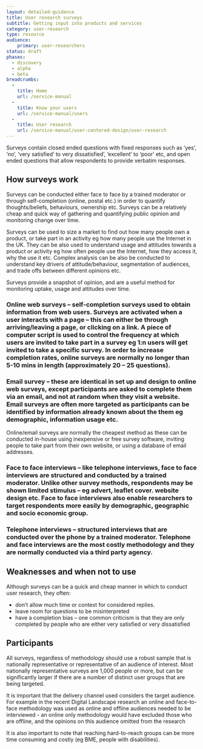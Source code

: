 ```yaml
---
layout: detailed-guidance
title: User research surveys
subtitle: Getting input into products and services
category: user-research
type: resource
audience:
    primary: user-researchers
status: draft
phases:
  - discovery
  - alpha
  - beta
breadcrumbs:
  -
    title: Home
    url: /service-manual
  -
    title: Know your users
    url: /service-manual/users
  -
    title: User research
    url: /service-manual/user-centered-design/user-research
---
```


Surveys contain closed ended questions with fixed responses such as ‘yes’, ‘no’, ‘very satisfied’ to very dissatisfied’, ‘excellent’ to ‘poor’ etc, and open ended questions that allow respondents to provide verbatim responses.

## How surveys work

Surveys can be conducted either face to face by a trained moderator or through self-completion (online, postal etc.) in order to quantify thoughts/beliefs, behaviours, ownership etc. Surveys can be a relatively cheap and quick way of gathering and quantifying public opinion and monitoring change over time.

Surveys can be used to size a market to find out how many people own a product, or take part in an activity eg how many people use the Internet in the UK. They can be also used to understand usage and attitudes towards a product or activity eg how often people use the Internet, how they access it, why the use it etc. Complex analysis can be also be conducted to understand key drivers of attitude/behaviour, segmentation of audiences, and trade offs between different opinions etc.

Surveys provide a snapshot of opinion, and are a useful method for monitoring uptake, usage and attitudes over time.

### Online web surveys – self-completion surveys used to obtain information from web users. Surveys are activated when a user interacts with a page – this can either be through arriving/leaving a page, or clicking on a link. A piece of computer script is used to control the frequency at which users are invited to take part in a survey eg 1:n users will get invited to take a specific survey. In order to increase completion rates, online surveys are normally no longer than 5-10 mins in length (approximately 20 – 25 questions).

### Email survey – these are identical in set up and design to online web surveys, except participants are asked to complete them via an email, and not at random when they visit a website. Email surveys are often more targeted as participants can be identified by information already known about the them eg demographic, information usage etc.

Online/email surveys are normally the cheapest method as these can be conducted in-house using inexpensive or free survey software, inviting people to take part from their own website, or using a database of email addresses.

### Face to face interviews – like telephone interviews, face to face interviews are structured and conducted by a trained moderator. Unlike other survey methods, respondents may be shown limited stimulus – eg advert, leaflet cover. website design etc. Face to face interviews also enable researchers to target respondents more easily by demographic, geographic and socio economic group.

### Telephone interviews – structured interviews that are conducted over the phone by a trained moderator. Telephone and face interviews are the most costly methodology and they are normally conducted via a third party agency.

## Weaknesses and when not to use

Although surveys can be a quick and cheap manner in which to conduct user research, they often:

* don’t allow much time or context for considered replies.
* leave room for questions to be misinterpreted
* have a completion bias – one common criticism is that they are only completed by people who are either very satisfied or very dissatisfied

## Participants

All surveys, regardless of methodology should use a robust sample that is nationally representative or representative of an audience of interest. Most nationally representative surveys are 1,000 people or more, but can be significantly larger if there are a number of distinct user groups that are being targeted.

It is important that the delivery channel used considers the target audience. For example in the recent Digital Landscape research an online and face-to-face methodology was used as online and offline audiences needed to be interviewed - an online only methodology would have excluded those who are offline, and the opinions on this audience omitted from the research

It is also important to note that reaching hard-to-reach groups can be more time consuming and costly (eg BME, people with disabilities).